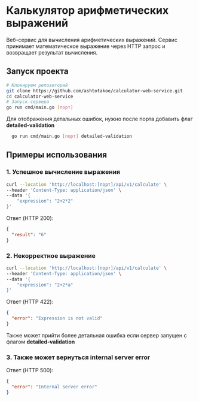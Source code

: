# Калькулятор арифметических выражений

Веб-сервис для вычисления арифметических выражений. Сервис принимает математическое выражение через HTTP запрос и возвращает результат вычисления.

## Запуск проекта

```bash
# Клонируем репозиторий
git clone https://github.com/ashtotakoe/calculator-web-service.git
cd calculator-web-service
# Запуск сервера
go run cmd/main.go [порт]
```

Для отображения детальных ошибок, нужно после порта добавить флаг **detailed-validation**

```bash
  go run cmd/main.go [порт] detailed-validation
```

## Примеры использования

### 1. Успешное вычисление выражения

```bash
curl --location 'http://localhost:[порт]/api/v1/calculate' \
--header 'Content-Type: application/json' \
--data '{
    "expression": "2+2*2"
}'
```

Ответ (HTTP 200):

```json
{
  "result": "6"
}
```

### 2. Некорректное выражение

```bash
curl --location 'http://localhost:[порт]/api/v1/calculate' \
--header 'Content-Type: application/json' \
--data '{
    "expression": "2+2*a"
}'
```

Ответ (HTTP 422):

```json
{
  "error": "Expression is not valid" 
}
```
Также может прийти более детальная ошибка если сервер запущен с флагом **detailed-validation**

### 3. Также может вернуться internal server error

Ответ (HTTP 500):

```json
{
  "error": "Internal server error"
}
```

